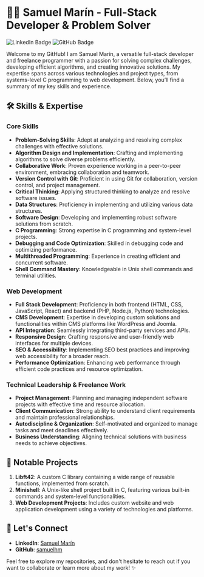 
# 👨‍💻 Samuel Marín - Full-Stack Developer & Problem Solver

![LinkedIn Badge](https://img.shields.io/badge/-SamuelMarin-blue?style=flat-square&logo=Linkedin&logoColor=white&link=https://www.linkedin.com/in/samuel-marin-35b85342/)
![GitHub Badge](https://img.shields.io/badge/-SamuelHM-grey?style=flat-square&logo=GitHub&logoColor=white&link=https://github.com/samuelhm/)

Welcome to my GitHub! I am Samuel Marín, a versatile full-stack developer and freelance programmer with a passion for solving complex challenges, developing efficient algorithms, and creating innovative solutions. My expertise spans across various technologies and project types, from systems-level C programming to web development. Below, you’ll find a summary of my key skills and experience.

## 🛠️ Skills & Expertise

### Core Skills
- **Problem-Solving Skills**: Adept at analyzing and resolving complex challenges with effective solutions.
- **Algorithm Design and Implementation**: Crafting and implementing algorithms to solve diverse problems efficiently.
- **Collaborative Work**: Proven experience working in a peer-to-peer environment, embracing collaboration and teamwork.
- **Version Control with Git**: Proficient in using Git for collaboration, version control, and project management.
- **Critical Thinking**: Applying structured thinking to analyze and resolve software issues.
- **Data Structures**: Proficiency in implementing and utilizing various data structures.
- **Software Design**: Developing and implementing robust software solutions from scratch.
- **C Programming**: Strong expertise in C programming and system-level projects.
- **Debugging and Code Optimization**: Skilled in debugging code and optimizing performance.
- **Multithreaded Programming**: Experience in creating efficient and concurrent software.
- **Shell Command Mastery**: Knowledgeable in Unix shell commands and terminal utilities.

### Web Development
- **Full Stack Development**: Proficiency in both frontend (HTML, CSS, JavaScript, React) and backend (PHP, Node.js, Python) technologies.
- **CMS Development**: Expertise in developing custom solutions and functionalities within CMS platforms like WordPress and Joomla.
- **API Integration**: Seamlessly integrating third-party services and APIs.
- **Responsive Design**: Crafting responsive and user-friendly web interfaces for multiple devices.
- **SEO & Accessibility**: Implementing SEO best practices and improving web accessibility for a broader reach.
- **Performance Optimization**: Enhancing web performance through efficient code practices and resource optimization.

### Technical Leadership & Freelance Work
- **Project Management**: Planning and managing independent software projects with effective time and resource allocation.
- **Client Communication**: Strong ability to understand client requirements and maintain professional relationships.
- **Autodiscipline & Organization**: Self-motivated and organized to manage tasks and meet deadlines effectively.
- **Business Understanding**: Aligning technical solutions with business needs to achieve objectives.

## 🌟 Notable Projects

1. **Libft42**: A custom C library containing a wide range of reusable functions, implemented from scratch.
2. **Minishell**: A Unix-like shell project built in C, featuring various built-in commands and system-level functionalities.
3. **Web Development Projects**: Includes custom website and web application development using a variety of technologies and platforms.

## 💬 Let's Connect
- **LinkedIn**: [Samuel Marín](https://www.linkedin.com/in/samuel-marin-35b85342/)
- **GitHub**: [samuelhm](https://github.com/samuelhm)

Feel free to explore my repositories, and don't hesitate to reach out if you want to collaborate or learn more about my work! ✨
